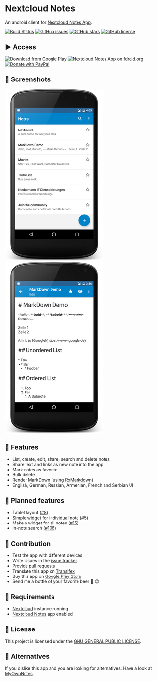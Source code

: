 # Nextcloud Notes
An android client for [Nextcloud Notes App](https://github.com/nextcloud/notes/).

[![Build Status](https://travis-ci.org/stefan-niedermann/nextcloud-notes.svg?branch=master)](https://travis-ci.org/stefan-niedermann/nextcloud-notes)
[![GitHub issues](https://img.shields.io/github/issues/stefan-niedermann/nextcloud-notes.svg)](https://github.com/stefan-niedermann/nextcloud-notes/issues)
[![GitHub stars](https://img.shields.io/github/stars/stefan-niedermann/nextcloud-notes.svg)](https://github.com/stefan-niedermann/nextcloud-notes/stargazers)
[![GitHub license](https://img.shields.io/badge/license-GPL-blue.svg)](https://raw.githubusercontent.com/stefan-niedermann/nextcloud-notes/master/LICENSE)

## :arrow_forward: Access

[![Download from Google Play](http://www.android.com/images/brand/android_app_on_play_large.png)](https://play.google.com/store/apps/details?id=it.niedermann.owncloud.notes)
[![Nextcloud Notes App on fdroid.org](https://camo.githubusercontent.com/7df0eafa4433fa4919a56f87c3d99cf81b68d01c/68747470733a2f2f662d64726f69642e6f72672f77696b692f696d616765732f632f63342f462d44726f69642d627574746f6e5f617661696c61626c652d6f6e2e706e67)](https://f-droid.org/repository/browse/?fdid=it.niedermann.owncloud.notes)
[![Donate with PayPal](https://raw.githubusercontent.com/stefan-niedermann/paypal-donate-button/master/paypal-donate-button.png)](https://www.paypal.com/cgi-bin/webscr?cmd=_s-xclick&hosted_button_id=K7HVLE6J7SXXA)

## :eyes: Screenshots
![Screenshot of list view](/fastlane/metadata/en-US/images/phoneScreenshots/1.png)
![Screenshot of edit view](/fastlane/metadata/en-US/images/phoneScreenshots/2.png)

## :rocket: Features
* List, create, edit, share, search and delete notes
* Share text and links as new note into the app
* Mark notes as favorite
* Bulk delete
* Render MarkDown (using [RxMarkdown](https://github.com/yydcdut/RxMarkdown))
* English, German, Russian, Armenian, French and Serbian UI

## :checkered_flag: Planned features
* Tablet layout ([#8](https://github.com/stefan-niedermann/nextcloud-notes/issues/8))
* Simple widget for individual note ([#5](https://github.com/stefan-niedermann/nextcloud-notes/issues/5))
* Make a widget for all notes ([#15](https://github.com/stefan-niedermann/nextcloud-notes/issues/15))
* In-note search ([#106](https://github.com/stefan-niedermann/nextcloud-notes/issues/106))

## :wrench: Contribution
* Test the app with different devices
* Write issues in the [issue tracker](https://github.com/stefan-niedermann/nextcloud-notes/issues)
* Provide pull requests
* Translate this app on [Transifex](https://www.transifex.com/nextcloud/nextcloud/android-notes/)
* Buy this app on [Google Play Store](https://play.google.com/store/apps/details?id=it.niedermann.owncloud.notes)
* Send me a bottle of your favorite beer :beers: :wink:

## :link: Requirements
* [Nextcloud](https://nextcloud.com/) instance running
* [Nextcloud Notes](https://github.com/nextcloud/notes) app enabled

## :notebook: License
This project is licensed under the [GNU GENERAL PUBLIC LICENSE](/LICENSE).

## :twisted_rightwards_arrows: Alternatives
If you dislike this app and you are looking for alternatives: Have a look at [MyOwnNotes](https://github.com/aykit/MyOwnNotes).
